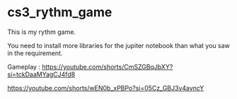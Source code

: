 # cs3_rythm_game

This is my rythm game.

You need to install more libraries for the jupiter notebook than what you saw in the requirement.

Gameplay : 
https://youtube.com/shorts/CmSZGBqJbXY?si=tckDaaMYagCJ4fd8

https://youtube.com/shorts/wEN0b_xPBPo?si=05Cz_GBJ3v4ayncY

